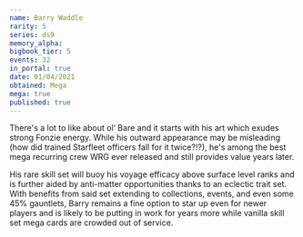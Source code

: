 ```yaml
---
name: Barry Waddle
rarity: 5
series: ds9
memory_alpha:
bigbook_tier: 5
events: 32
in_portal: true
date: 01/04/2021
obtained: Mega
mega: true
published: true
---
```


There's a lot to like about ol’ Bare and it starts with his art which exudes strong Fonzie energy. While his outward appearance may be misleading (how did trained Starfleet officers fall for it twice?!?), he's among the best mega recurring crew WRG ever released and still provides value years later.

His rare skill set will buoy his voyage efficacy above surface level ranks and is further aided by anti-matter opportunities thanks to an eclectic trait set. With benefits from said set extending to collections, events, and even some 45% gauntlets, Barry remains a fine option to star up even for newer players and is likely to be putting in work for years more while vanilla skill set mega cards are crowded out of service.
